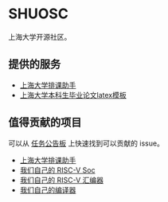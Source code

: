 # SHUOSC

上海大学开源社区。

## 提供的服务

- [上海大学排课助手](https://xk.shuosc.com/)
- [上海大学本科生毕业论文latex模板](https://github.com/shuosc/SHU-Bachelor-Thesis-OSC)

## 值得贡献的项目

可以从 [任务公告板](https://github.com/orgs/shuosc/projects/3) 上快速找到可以贡献的 issue。

- [上海大学排课助手](https://github.com/shuosc/shu-scheduling-helper)
- [我们自己的 RISC-V Soc](https://github.com/shuosc/shuorv)
- [我们自己的 RISC-V 汇编器](https://github.com/shuosc/shuasm)
- [我们自己的编译器](https://github.com/shuosc/Come)
